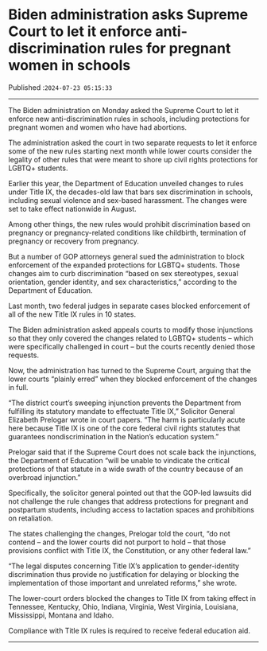 # Biden administration asks Supreme Court to let it enforce anti-discrimination rules for pregnant women in schools

Published :`2024-07-23 05:15:33`

---

The Biden administration on Monday asked the Supreme Court to let it enforce new anti-discrimination rules in schools, including protections for pregnant women and women who have had abortions.

The administration asked the court in two separate requests to let it enforce some of the new rules starting next month while lower courts consider the legality of other rules that were meant to shore up civil rights protections for LGBTQ+ students.

Earlier this year, the Department of Education unveiled changes to rules under Title IX, the decades-old law that bars sex discrimination in schools, including sexual violence and sex-based harassment. The changes were set to take effect nationwide in August.

Among other things, the new rules would prohibit discrimination based on pregnancy or pregnancy-related conditions like childbirth, termination of pregnancy or recovery from pregnancy.

But a number of GOP attorneys general sued the administration to block enforcement of the expanded protections for LGBTQ+ students. Those changes aim to curb discrimination “based on sex stereotypes, sexual orientation, gender identity, and sex characteristics,” according to the Department of Education.

Last month, two federal judges in separate cases blocked enforcement of all of the new Title IX rules in 10 states.

The Biden administration asked appeals courts to modify those injunctions so that they only covered the changes related to LGBTQ+ students – which were specifically challenged in court – but the courts recently denied those requests.

Now, the administration has turned to the Supreme Court, arguing that the lower courts “plainly erred” when they blocked enforcement of the changes in full.

“The district court’s sweeping injunction prevents the Department from fulfilling its statutory mandate to effectuate Title IX,” Solicitor General Elizabeth Prelogar wrote in court papers. “The harm is particularly acute here because Title IX is one of the core federal civil rights statutes that guarantees nondiscrimination in the Nation’s education system.”

Prelogar said that if the Supreme Court does not scale back the injunctions, the Department of Education “will be unable to vindicate the critical protections of that statute in a wide swath of the country because of an overbroad injunction.”

Specifically, the solicitor general pointed out that the GOP-led lawsuits did not challenge the rule changes that address protections for pregnant and postpartum students, including access to lactation spaces and prohibitions on retaliation.

The states challenging the changes, Prelogar told the court, “do not contend – and the lower courts did not purport to hold – that those provisions conflict with Title IX, the Constitution, or any other federal law.”

“The legal disputes concerning Title IX’s application to gender-identity discrimination thus provide no justification for delaying or blocking the implementation of those important and unrelated reforms,” she wrote.

The lower-court orders blocked the changes to Title IX from taking effect in Tennessee, Kentucky, Ohio, Indiana, Virginia, West Virginia, Louisiana, Mississippi, Montana and Idaho.

Compliance with Title IX rules is required to receive federal education aid.

---

